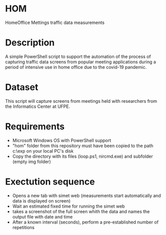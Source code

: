 # HOM
HomeOffice Mettings traffic data measurements

# Description

A simple PowerShell script to support the automation of the process of capturing traffic data screens from popular meeting applications during a period of intensive use in home office due to the covid-19 pandemic.

# Dataset
This script will capture screens from meetings held with researchers from the Informatics Center at UFPE.

# Requirements

- Microsoft Windows OS with PowerShell support
- "hom" folder from this repository must have been copied to the path c:\exp on your local PC's disk
- Copy the directory with its files (loop.ps1, nircmd.exe) and subfolder (empty img folder)

# Exectution sequence

- Opens a new tab with simet web (measurements start automatically and data is displayed on screen)
- Wait an estimated fixed time for running the simet web
- takes a screenshot of the full screen whith the data and names the output file with date and time
- After a known interval (seconds), perform a pre-established number of repetitions


